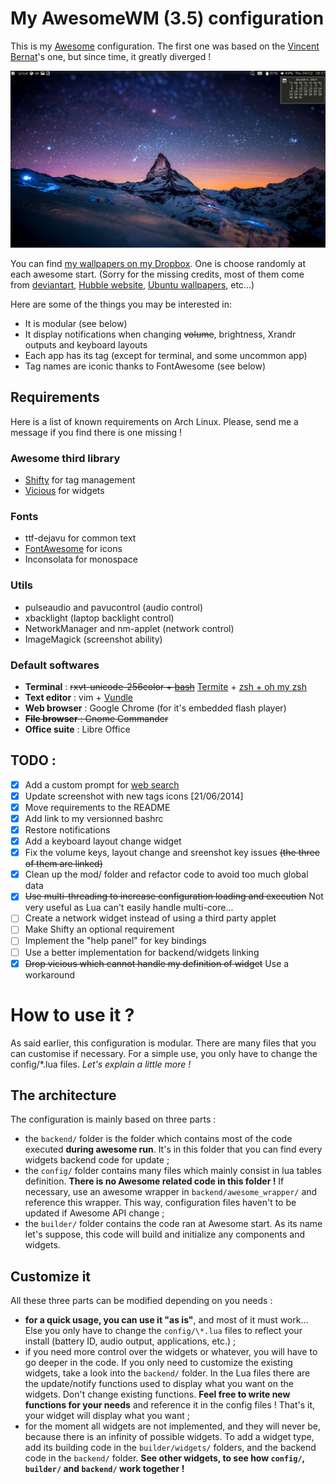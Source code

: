 # My AwesomeWM (3.5) configuration #
This is my [Awesome](http://awesome.naquadah.org) configuration. The first one was
based on the [Vincent Bernat](https://github.com/vincentbernat/awesome-configuration)'s one, but since time, it greatly diverged !

![My screenshot](https://raw.githubusercontent.com/AlexisBRENON/awesome-configuration/master/screenshot.jpg)

You can find [my wallpapers on my Dropbox](https://www.dropbox.com/sh/sz7xcn7ygpxixoz/AAA_jpIMzlLuUy4fwD5S4A0Ma?dl=0). One is choose randomly at each awesome start. (Sorry for the missing credits, most of them come from [deviantart](http://www.deviantart.com/), [Hubble website](http://hubblesite.org/gallery/wallpaper/), [Ubuntu wallpapers](http://www.omgubuntu.co.uk/category/wallpaper), etc...)

Here are some of the things you may be interested in:
* It is modular (see below)
* It display notifications when changing ~~volume~~, brightness, Xrandr outputs and keyboard layouts
* Each app has its tag (except for terminal, and some uncommon app)
* Tag names are iconic thanks to FontAwesome (see below)

## Requirements ##
Here is a list of known requirements on Arch Linux. Please, send me a message if you find there is
one missing !

### Awesome third library ###
* [Shifty](https://github.com/bioe007/awesome-shifty) for tag management
* [Vicious](http://git.sysphere.org/vicious/) for widgets

### Fonts ###
* ttf-dejavu for common text
* [FontAwesome](http://fontawesome.io/) for icons
* Inconsolata for monospace

### Utils ###
* pulseaudio and pavucontrol (audio control)
* xbacklight (laptop backlight control)
* NetworkManager and nm-applet (network control)
* ImageMagick (screenshot ability)

### Default softwares ###
* **Terminal** : ~~rxvt-unicode-256color + [bash](https://github.com/AlexisBRENON/dotfiles/blob/master/bash.bashrc)~~ [Termite](https://github.com/thestinger/termite) + [zsh + oh my zsh](https://github.com/AlexisBRENON/dotfiles/blob/master/bash/zshrc)
* **Text editor** : vim + [Vundle](https://github.com/AlexisBRENON/dotfiles/blob/master/vimrc)
* **Web browser** : Google Chrome (for it's embedded flash player)
* ~~**File browser** : Gnome Commander~~
* **Office suite** : Libre Office


## TODO : ##
- [x] Add a custom prompt for [web search](http://awesome.naquadah.org/wiki/Anrxcs_WebSearch_Prompt)
- [x] Update screenshot with new tags icons [21/06/2014]
- [x] Move requirements to the README
- [x] Add link to my versionned bashrc
- [x] Restore notifications
- [x] Add a keyboard layout change widget
- [x] Fix the volume keys, layout change and sreenshot key issues ~~(the three of them are linked)~~
- [x] Clean up the mod/ folder and refactor code to avoid too much global data
- [x] ~~Use multi-threading to increase configuration loading and execution~~ Not very useful as Lua can't easily handle multi-core...
- [ ] Create a network widget instead of using a third party applet
- [ ] Make Shifty an optional requirement
- [ ] Implement the "help panel" for key bindings
- [ ] Use a better implementation for backend/widgets linking
- [x] ~~Drop vicious which cannot handle my definition of widget~~ Use a workaround

# How to use it ?

As said earlier, this configuration is modular. There are many files that you can customise if
necessary. For a simple use, you only have to change the config/\*.lua files. _Let's explain a little
more !_

## The architecture

The configuration is mainly based on three parts :

- the `backend/` folder is the folder which contains most of the code executed **during awesome run**. It's
  in this folder that you can find every widgets backend code for update ;
- the `config/` folder contains many files which mainly consist in lua tables definition. **There is
  no Awesome related code in this folder !** If necessary, use an awesome wrapper in
  `backend/awesome_wrapper/` and
  reference this wrapper. This way, configuration files haven't to be updated if Awesome API change
  ;
- the `builder/` folder contains the code ran at Awesome start. As its name let's suppose, this code
  will build and initialize any components and widgets.

## Customize it

All these three parts can be modified depending on you needs :

 - **for a quick usage, you can use it "as is"**, and most of it must work... Else you only have to change the `config/\*.lua` files to reflect
   your install (battery ID, audio output, applications, etc.) ;
 - if you need more control over the widgets or whatever, you will have to go deeper in the code. If
   you only need to customize the existing widgets, take a look into the `backend/` folder. In the Lua
   files there are the update/notify functions used to display what you want on the widgets. Don't
   change existing functions. **Feel free to write new functions for your needs** and reference it
   in the config files ! That's it, your widget will display what you want ;
 - for the moment all widgets are not implemented, and they will never be, because there is an
   infinity of possible widgets. To add a widget type, add its building code in the
   `builder/widgets/` folders, and the backend code in the `backend/` folder. **See other widgets, to
   see how `config/`, `builder/` and `backend/` work together !**

